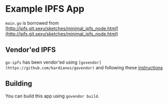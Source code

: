 # Example IPFS App

`main.go` is borrowed from
[http://ipfs.git.sexy/sketches/minimal_ipfs_node.html](http://ipfs.git.sexy/sketches/minimal_ipfs_node.html)

## Vendor'ed IPFS

`go-ipfs` has been vendor'ed using `[govendor](https://github.com/kardianos/govendor)` and following these [instructions](https://medium.com/@iamclovin/use-ipfs-as-a-library-in-your-golang-app-3c8c4b12fe6d)

## Building

You can build this app using `govendor build`.
